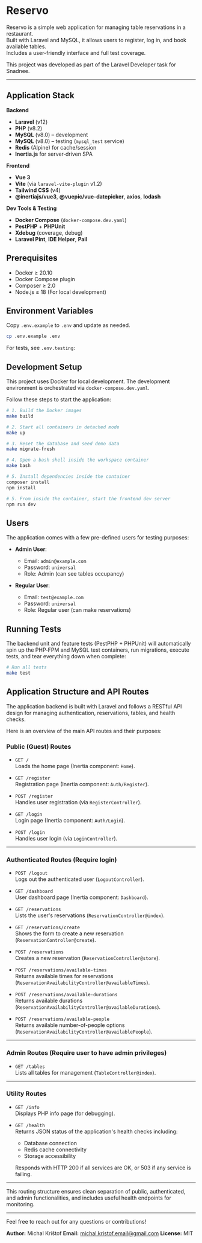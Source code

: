 # Reservo

Reservo is a simple web application for managing table reservations in a restaurant.  
Built with Laravel and MySQL, it allows users to register, log in, and book available tables.  
Includes a user-friendly interface and full test coverage.

This project was developed as part of the Laravel Developer task for Snadnee.

---

## Application Stack

**Backend**

- **Laravel** (v12)
- **PHP** (v8.2)
- **MySQL** (v8.0) – development
- **MySQL** (v8.0) – testing (`mysql_test` service)
- **Redis** (Alpine) for cache/session
- **Inertia.js** for server‑driven SPA

**Frontend**

- **Vue 3**
- **Vite** (via `laravel-vite-plugin` v1.2)
- **Tailwind CSS** (v4)
- **@inertiajs/vue3**, **@vuepic/vue-datepicker**, **axios**, **lodash**

**Dev Tools & Testing**

- **Docker Compose** (`docker-compose.dev.yaml`)
- **PestPHP** + **PHPUnit**
- **Xdebug** (coverage, debug)
- **Laravel Pint**, **IDE Helper**, **Pail**

## Prerequisites

- Docker ≥ 20.10
- Docker Compose plugin
- Composer ≥ 2.0
- Node.js ≥ 18 (For local development)

## Environment Variables

Copy `.env.example` to `.env` and update as needed.

```bash
cp .env.example .env
```

For tests, see `.env.testing`:

## Development Setup

This project uses Docker for local development. The development environment is orchestrated via
`docker-compose.dev.yaml`.

Follow these steps to start the application:

```bash
# 1. Build the Docker images
make build

# 2. Start all containers in detached mode
make up

# 3. Reset the database and seed demo data
make migrate-fresh

# 4. Open a bash shell inside the workspace container
make bash

# 5. Install dependencies inside the container
composer install
npm install

# 5. From inside the container, start the frontend dev server
npm run dev
```

## Users

The application comes with a few pre-defined users for testing purposes:

- **Admin User**:
    - Email: `admin@example.com`
    - Password: `universal`
    - Role: Admin (can see tables occupancy)

- **Regular User**:
    - Email: `test@example.com`
    - Password: `universal`
    - Role: Regular user (can make reservations)

## Running Tests

The backend unit and feature tests (PestPHP + PHPUnit) will automatically spin up the PHP‑FPM and MySQL test containers,
run migrations, execute tests, and tear everything down when complete:

```bash
# Run all tests
make test
```

## Application Structure and API Routes

The application backend is built with Laravel and follows a RESTful API design for managing authentication,
reservations, tables, and health checks.

Here is an overview of the main API routes and their purposes:

### Public (Guest) Routes

- `GET /`  
  Loads the home page (Inertia component: `Home`).

- `GET /register`  
  Registration page (Inertia component: `Auth/Register`).

- `POST /register`  
  Handles user registration (via `RegisterController`).

- `GET /login`  
  Login page (Inertia component: `Auth/Login`).

- `POST /login`  
  Handles user login (via `LoginController`).

---

### Authenticated Routes (Require login)

- `POST /logout`  
  Logs out the authenticated user (`LogoutController`).

- `GET /dashboard`  
  User dashboard page (Inertia component: `Dashboard`).

- `GET /reservations`  
  Lists the user's reservations (`ReservationController@index`).

- `GET /reservations/create`  
  Shows the form to create a new reservation (`ReservationController@create`).

- `POST /reservations`  
  Creates a new reservation (`ReservationController@store`).

- `POST /reservations/available-times`  
  Returns available times for reservations (`ReservationAvailabilityController@availableTimes`).

- `POST /reservations/available-durations`  
  Returns available durations (`ReservationAvailabilityController@availableDurations`).

- `POST /reservations/available-people`  
  Returns available number-of-people options (`ReservationAvailabilityController@availablePeople`).

---

### Admin Routes (Require user to have admin privileges)

- `GET /tables`  
  Lists all tables for management (`TableController@index`).

---

### Utility Routes

- `GET /info`  
  Displays PHP info page (for debugging).

- `GET /health`  
  Returns JSON status of the application's health checks including:
    - Database connection
    - Redis cache connectivity
    - Storage accessibility

  Responds with HTTP 200 if all services are OK, or 503 if any service is failing.

---

This routing structure ensures clean separation of public, authenticated, and admin functionalities, and includes useful
health endpoints for monitoring.

---
Feel free to reach out for any questions or contributions!

**Author:**  Michal Krištof
**Email:** michal.kristof.email@gmail.com
**License:** MIT

